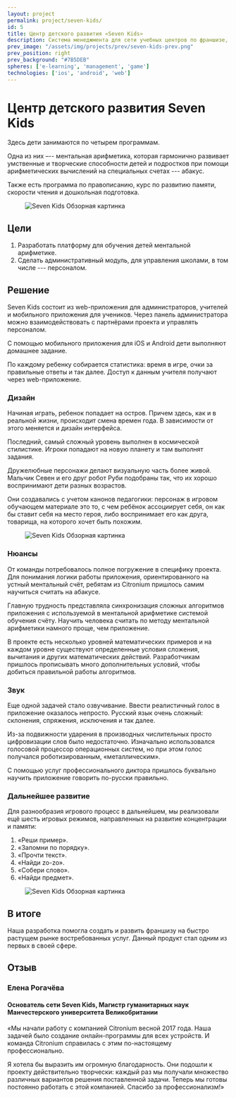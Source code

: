 ```yaml
---
layout: project
permalink: project/seven-kids/
id: 5
title: Центр детского развития «Seven Kids»
description: Система менеджмента для сети учебных центров по франшизе, включающая в себя детское игровое приложение
prev_image: "/assets/img/projects/prev/seven-kids-prev.png"
prev_position: right
prev_background: "#7B5DEB"
spheres: ['e-learning', 'management', 'game']
technologies: ['ios', 'android', 'web']
---
```


# Центр детского развития Seven Kids

Здесь дети занимаются по четырем программам.

Одна из них –-- ментальная арифметика, которая гармонично развивает умственные и творческие способности детей и подростков при помощи арифметических вычислений на специальных счетах --- абакус.

Также есть программа по правописанию, курс по развитию памяти, скорости чтения и дошкольная подготовка.

<figure>
    <img src="{{ site.baseurl }}/assets/img/projects/seven-kids/seven-kids-1-welcome.png" alt="Seven Kids Обзорная картинка"/>
</figure>

## Цели

1. Разработать платформу для обучения детей ментальной арифметике.
2. Сделать административный модуль, для управления школами, в том числе --- персоналом.

## Решение

Seven Kids состоит из web-приложения для администраторов, учителей и мобильного приложения для учеников.
Через панель администратора можно взаимодействовать с партнёрами проекта и управлять персоналом.

С помощью мобильного приложения для iOS и Android дети выполняют домашнее задание. 

По каждому ребенку собирается статистика: время в игре, очки за правильные ответы и так далее. Доступ к данным учителя получают через web-приложение.

### Дизайн

Начиная играть, ребенок попадает на остров. Причем здесь, как и в реальной жизни, происходит смена времен года.
В зависимости от этого меняется и дизайн интерфейса.

Последний, самый сложный уровень выполнен в космической стилистике. Игроки попадают на новую планету и там выполнят задания. 

Дружелюбные персонажи делают визуальную часть более живой.
Мальчик Севен и его друг робот Руби подобраны так, что их хорошо воспринимают дети разных возрастов.

Они создавались с учетом канонов педагогики: персонаж в игровом обучающем материале это то, с чем ребёнок ассоциирует себя, он как бы ставит себя на место героя, либо воспринимает его как друга, товарища, на которого хочет быть похожим.

<figure>
    <img src="{{ site.baseurl }}/assets/img/projects/seven-kids/seven-kids-2-overview.png" alt="Seven Kids Обзорная картинка"/>
</figure>

### Нюансы

От команды потребовалось полное погружение в специфику проекта. Для понимания логики работы приложения, ориентированного на устный ментальный счёт, ребятам из Citronium пришлось самим научиться считать на абакусе.

Главную трудность представляла синхронизация сложных алгоритмов приложения с используемой в ментальной арифметике системой обучения счёту. Научить человека считать по методу ментальной арифметики намного проще, чем приложение.

В проекте есть несколько уровней математических примеров и на каждом уровне существуют определенные условия сложения, вычитания и других математических действий. Разработчикам пришлось прописывать много дополнительных условий, чтобы добиться правильной работы алгоритмов.

### Звук

Еще одной задачей стало озвучивание. Ввести реалистичный голос в приложение оказалось непросто. Русский язык очень сложный: склонения, спряжения, исключения и так далее.

Из-за подвижности ударения в производных числительных просто цифровизации слов было недостаточно. Изначально использовался голосовой процессор операционных систем, но при этом голос получался роботизированным, «металлическим».

С помощью услуг профессионального диктора пришлось буквально научить приложение говорить по-русски правильно.

### Дальнейшее развитие

Для разнообразия игрового процесс в дальнейшем, мы реализовали ещё шесть игровых режимов, направленных на развитие концентрации и памяти:

1. «Реши пример».
1. «Запомни по порядку».
1. «Прочти текст».
1. «Найди zo-zo».
1. «Собери слово».
1. «Найди предмет».

<figure>
    <img src="{{ site.baseurl }}/assets/img/projects/seven-kids/seven-kids-3-game.png" alt="Seven Kids Обзорная картинка"/>
</figure>

## В итоге

Наша разработка помогла создать и развить франшизу на быстро растущем рынке востребованных услуг. Данный продукт стал одним из первых в своей сфере.

## Отзыв

### Елена Рогачёва
#### Основатель сети Seven Kids, Магистр гуманитарных наук Манчестерского университета Великобритании

«Мы начали работу с компанией Citronium весной 2017 года. Наша задачей было создание онлайн-программы для всех устройств. И команда Citronium справилась с этим по-настоящему профессионально.

Я хотела бы выразить им огромную благодарность. Они подошли к проекту действительно творчески: каждый раз мы получали множество различных вариантов решения поставленной задачи. Теперь мы готовы постоянно работать с этой компанией. Спасибо за профессионализм!»
